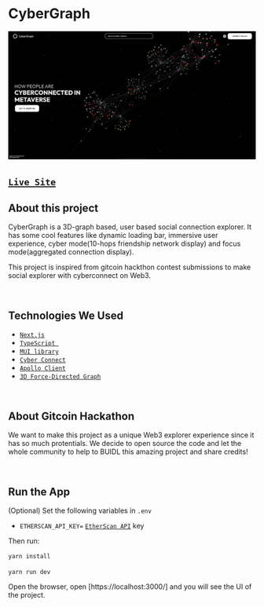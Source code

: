 # CyberGraph

![`CyberGraph`](/public/CyberGraph-screenshot.jpg)

<!-- <img align="center" width="900" height="500" src="./public/CyberGraph-screenshot.jpg"> -->

## [`Live Site`]()

## About this project

CyberGraph is a 3D-graph based, user based social connection explorer. It has some cool features like dynamic loading bar, immersive user experience, cyber mode(10-hops friendship network display) and focus mode(aggregated connection display).

This project is inspired from gitcoin hackthon contest submissions to make social explorer with cyberconnect on Web3.

<br>

## Technologies We Used

-   [`Next.js`](https://nextjs.org/)
    <br>
-   [`TypeScript `](https://www.typescriptlang.org/)
    <br>
-   [`MUI library`](https://mui.com/)
    <br>
-   [`Cyber Connect`](https://docs.cyberconnect.me/)
    <br>
-   [`Apollo Client`](https://www.apollographql.com/docs/)
    <br>
-   [`3D Force-Directed Graph`](https://github.com/vasturiano/3d-force-graph)

<br>

## About Gitcoin Hackathon

We want to make this project as a unique Web3 explorer experience since it has so much protentials. We decide to open source the code and let the whole community to help to BUIDL this amazing project and share credits!

<br>

## Run the App

(Optional) Set the following variables in `.env`

-   `ETHERSCAN_API_KEY=` [`EtherScan API`](https://etherscan.io/apis) key

Then run:

```
yarn install

yarn run dev
```

Open the browser, open [https://localhost:3000/] and you will see the UI of the project.
